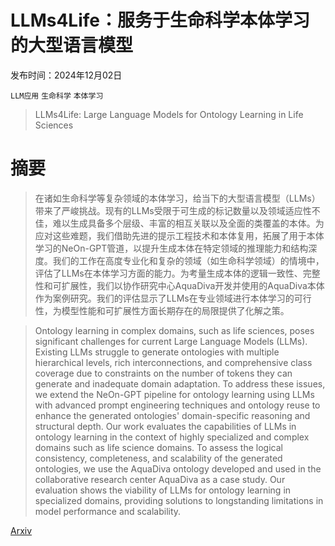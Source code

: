 # LLMs4Life：服务于生命科学本体学习的大型语言模型

发布时间：2024年12月02日

`LLM应用` `生命科学` `本体学习`

> LLMs4Life: Large Language Models for Ontology Learning in Life Sciences

# 摘要

> 在诸如生命科学等复杂领域的本体学习，给当下的大型语言模型（LLMs）带来了严峻挑战。现有的LLMs受限于可生成的标记数量以及领域适应性不佳，难以生成具备多个层级、丰富的相互关联以及全面的类覆盖的本体。为应对这些难题，我们借助先进的提示工程技术和本体复用，拓展了用于本体学习的NeOn-GPT管道，以提升生成本体在特定领域的推理能力和结构深度。我们的工作在高度专业化和复杂的领域（如生命科学领域）的情境中，评估了LLMs在本体学习方面的能力。为考量生成本体的逻辑一致性、完整性和可扩展性，我们以协作研究中心AquaDiva开发并使用的AquaDiva本体作为案例研究。我们的评估显示了LLMs在专业领域进行本体学习的可行性，为模型性能和可扩展性方面长期存在的局限提供了化解之策。

> Ontology learning in complex domains, such as life sciences, poses significant challenges for current Large Language Models (LLMs). Existing LLMs struggle to generate ontologies with multiple hierarchical levels, rich interconnections, and comprehensive class coverage due to constraints on the number of tokens they can generate and inadequate domain adaptation. To address these issues, we extend the NeOn-GPT pipeline for ontology learning using LLMs with advanced prompt engineering techniques and ontology reuse to enhance the generated ontologies' domain-specific reasoning and structural depth. Our work evaluates the capabilities of LLMs in ontology learning in the context of highly specialized and complex domains such as life science domains. To assess the logical consistency, completeness, and scalability of the generated ontologies, we use the AquaDiva ontology developed and used in the collaborative research center AquaDiva as a case study. Our evaluation shows the viability of LLMs for ontology learning in specialized domains, providing solutions to longstanding limitations in model performance and scalability.

[Arxiv](https://arxiv.org/abs/2412.02035)